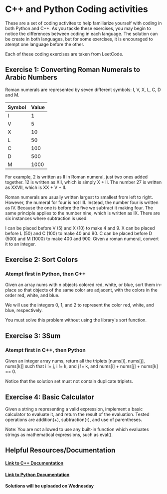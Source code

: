 # C++ and Python Coding activities
These are a set of coding activites to help familiarize yourself with coding in both Python and C++. As you tackle these exercises, you may begin to notice the differences between coding in each language. The solution can be create in both languages, but for some exercises, it is encouraged to atempt one language before the other. 

Each of these coding exercises are taken from LeetCode.

## Exercise 1: Converting Roman Numerals to Arabic Numbers
Roman numerals are represented by seven different symbols: I, V, X, L, C, D and M.

| Symbol | Value |
|--------|------|
| I      | 1    |
| V      | 5    |
| X      | 10   |
| L      | 50   |
| C      | 100  |
| D      | 500  |
| M      | 1000 |

For example, 2 is written as II in Roman numeral, just two ones added together. 12 is written as XII, which is simply X + II. The number 27 is written as XXVII, which is XX + V + II.

Roman numerals are usually written largest to smallest from left to right. However, the numeral for four is not IIII. Instead, the number four is written as IV. Because the one is before the five we subtract it making four. The same principle applies to the number nine, which is written as IX. There are six instances where subtraction is used:

I can be placed before V (5) and X (10) to make 4 and 9. 
X can be placed before L (50) and C (100) to make 40 and 90. 
C can be placed before D (500) and M (1000) to make 400 and 900.
Given a roman numeral, convert it to an integer.


## Exercise 2: Sort Colors
### Atempt first in Python, then C++
Given an array nums with n objects colored red, white, or blue, sort them in-place so that objects of the same color are adjacent, with the colors in the order red, white, and blue.

We will use the integers 0, 1, and 2 to represent the color red, white, and blue, respectively.

You must solve this problem without using the library's sort function.

## Exercise 3: 3Sum
### Atempt first in C++, then Python
Given an integer array nums, return all the triplets [nums[i], nums[j], nums[k]] such that i != j, i != k, and j != k, and nums[i] + nums[j] + nums[k] == 0.

Notice that the solution set must not contain duplicate triplets.

## Exercise 4: Basic Calculator
Given a string s representing a valid expression, implement a basic calculator to evaluate it, and return the result of the evaluation. Tested operations are addition(+), subtraction(-), and use of parentheses. 


Note: You are not allowed to use any built-in function which evaluates strings as mathematical expressions, such as eval().

## Helpful Resources/Documentation 
#### [Link to C++ Documentation](https://cplusplus.com/doc/tutorial/)
#### [Link to Python Documentation ](https://py3.codeskulptor.org/docs.html)


#### Solutions will be uploaded on Wednesday
